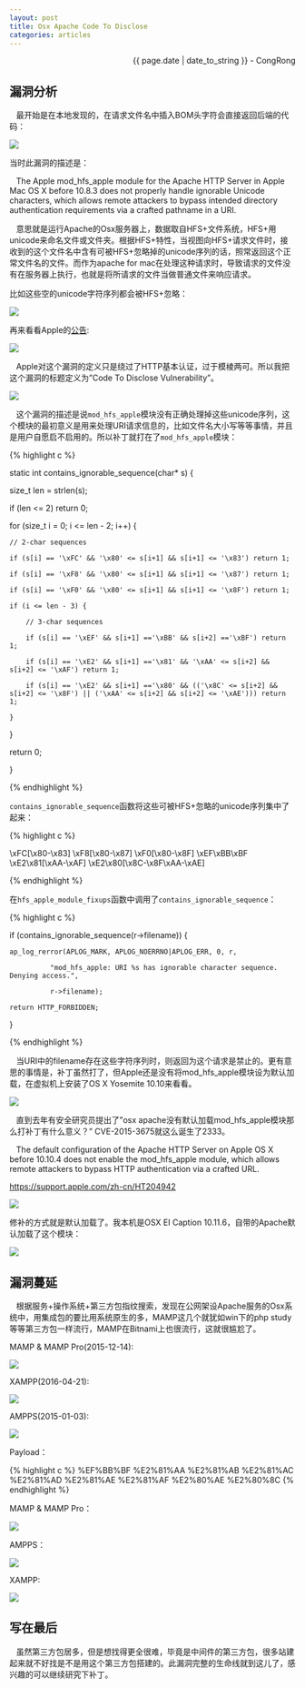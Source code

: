 ```yaml
---
layout: post
title: Osx Apache Code To Disclose
categories: articles
---
```


<p align="right" class="date">{{ page.date | date_to_string }} - CongRong</p>

## 漏洞分析

&nbsp;&nbsp;&nbsp;最开始是在本地发现的，在请求文件名中插入BOM头字符会直接返回后端的代码：

<img src="https://statics.symbo1.com/file/symbo1/article-images/03235511c2a5182171f420e55a9eef04fdd2ad02.png">

当时此漏洞的描述是：

&nbsp;&nbsp;&nbsp;The Apple mod_hfs_apple module for the Apache HTTP Server in Apple Mac OS X before 10.8.3 does not properly handle ignorable Unicode characters, which allows remote attackers to bypass intended directory authentication requirements via a crafted pathname in a URI.

&nbsp;&nbsp;&nbsp;意思就是运行Apache的Osx服务器上，数据取自HFS+文件系统，HFS+用unicode来命名文件或文件夹。根据HFS+特性，当视图向HFS+请求文件时，接收到的这个文件名中含有可被HFS+忽略掉的unicode序列的话，照常返回这个正常文件名的文件。而作为apache for mac在处理这种请求时，导致请求的文件没有在服务器上执行，也就是将所请求的文件当做普通文件来响应请求。

比如这些空的unicode字符序列都会被HFS+忽略：

<img src="https://statics.symbo1.com/file/symbo1/article-images/03235042f97be2f10da2075940c99257a272074d.png">

再来看看Apple的<a target="_blank" href="https://support.apple.com/zh-cn/HT202694">公告</a>:

<img src="https://statics.symbo1.com/file/symbo1/article-images/4fe.png">

&nbsp;&nbsp;&nbsp;Apple对这个漏洞的定义只是绕过了HTTP基本认证，过于模棱两可。所以我把这个漏洞的标题定义为”Code To Disclose Vulnerability”。

<img src="https://statics.symbo1.com/file/symbo1/article-images/0421155498fc6f652b4f0e6d44d51a3dabfe40ad.png">

&nbsp;&nbsp;&nbsp;这个漏洞的描述是说`mod_hfs_apple`模块没有正确处理掉这些unicode序列，这个模块的最初意义是用来处理URI请求信息的，比如文件名大小写等等事情，并且是用户自愿启不启用的。所以补丁就打在了`mod_hfs_apple`模块：

{% highlight c %}

static int contains_ignorable_sequence(char* s) {

size_t len = strlen(s);

if (len <= 2) return 0;

for (size_t i = 0; i <= len - 2; i++) {

	// 2-char sequences

	if (s[i] == '\xFC' && '\x80' <= s[i+1] && s[i+1] <= '\x83') return 1;

	if (s[i] == '\xF8' && '\x80' <= s[i+1] && s[i+1] <= '\x87') return 1;

	if (s[i] == '\xF0' && '\x80' <= s[i+1] && s[i+1] <= '\x8F') return 1;

	if (i <= len - 3) {

		// 3-char sequences

		if (s[i] == '\xEF' && s[i+1] =='\xBB' && s[i+2] =='\xBF') return 1;

		if (s[i] == '\xE2' && s[i+1] =='\x81' && '\xAA' <= s[i+2] && s[i+2] <= '\xAF') return 1;

		if (s[i] == '\xE2' && s[i+1] =='\x80' && (('\x8C' <= s[i+2] && s[i+2] <= '\x8F') || ('\xAA' <= s[i+2] && s[i+2] <= '\xAE'))) return 1;

	}

}

return 0;

}

{% endhighlight %}

`contains_ignorable_sequence`函数将这些可被HFS+忽略的unicode序列集中了起来：

{% highlight c %}

\xFC[\x80-\x83]
\xF8[\x80-\x87]
\xF0[\x80-\x8F]
\xEF\xBB\xBF
\xE2\x81[\xAA-\xAF]
\xE2\x80[\x8C-\x8F\xAA-\xAE]

{% endhighlight %}

在`hfs_apple_module_fixups`函数中调用了`contains_ignorable_sequence`：

{% highlight c %}

if (contains_ignorable_sequence(r->filename)) {

	ap_log_rerror(APLOG_MARK, APLOG_NOERRNO|APLOG_ERR, 0, r,

			  "mod_hfs_apple: URI %s has ignorable character sequence. Denying access.",

			  r->filename);

	return HTTP_FORBIDDEN;

}

{% endhighlight %}

&nbsp;&nbsp;&nbsp;当URI中的filename存在这些字符序列时，则返回为这个请求是禁止的。更有意思的事情是，补丁虽然打了，但Apple还是没有将mod_hfs_apple模块设为默认加载，在虚拟机上安装了OS X Yosemite 10.10来看看。

<img src="https://statics.symbo1.com/file/symbo1/article-images/01151244817cb1ad2440184c83afe16bba26039f.jpg">

&nbsp;&nbsp;&nbsp;直到去年有安全研究员提出了”osx apache没有默认加载mod_hfs_apple模块那么打补丁有什么意义？” CVE-2015-3675就这么诞生了2333。

&nbsp;&nbsp;&nbsp;The default configuration of the Apache HTTP Server on Apple OS X before 10.10.4 does not enable the mod_hfs_apple module, which allows remote attackers to bypass HTTP authentication via a crafted URL.

https://support.apple.com/zh-cn/HT204942

<img src="https://statics.symbo1.com/file/symbo1/article-images/4444.png">

修补的方式就是默认加载了。我本机是OSX EI Caption 10.11.6，自带的Apache默认加载了这个模块：

<img src="https://statics.symbo1.com/file/symbo1/article-images/6tt.png">

## 漏洞蔓延

&nbsp;&nbsp;&nbsp;根据服务+操作系统+第三方包指纹搜索，发现在公网架设Apache服务的Osx系统中，用集成包的要比用系统原生的多，MAMP这几个就犹如win下的php study等等第三方包一样流行，MAMP在Bitnami上也很流行，这就很尴尬了。

MAMP & MAMP Pro(2015-12-14):

<img src="https://statics.symbo1.com/file/symbo1/article-images/011519390827084e57aa7c78373b8faef228197b.png">

XAMPP(2016-04-21):

<img src="https://statics.symbo1.com/file/symbo1/article-images/011523524d67e25007dfc50ca6557b29820cfa3f.png">

AMPPS(2015-01-03):

<img src="https://statics.symbo1.com/file/symbo1/article-images/011541228e7c5de5424f3967e04b1dbe1554c098.png">

Payload：

{% highlight c %}
%EF%BB%BF
%E2%81%AA
%E2%81%AB
%E2%81%AC
%E2%81%AD
%E2%81%AE
%E2%81%AF
%E2%80%AE
%E2%80%8C
{% endhighlight %}

MAMP & MAMP Pro：

<img src="https://statics.symbo1.com/file/symbo1/article-images/sadwewef1.png">

AMPPS：

<img src="https://statics.symbo1.com/file/symbo1/article-images/asfwqdwqd2.png">

XAMPP:

<img src="https://statics.symbo1.com/file/symbo1/article-images/vdscsadas3.png">

## 写在最后

&nbsp;&nbsp;&nbsp;虽然第三方包居多，但是想找得更全很难，毕竟是中间件的第三方包，很多站建起来就不好找是不是用这个第三方包搭建的。此漏洞完整的生命线就到这儿了，感兴趣的可以继续研究下补丁。